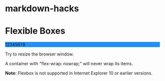 # markdown-hacks

<!DOCTYPE html>
<html>
<head>
<style>
.flex-container {
  display: flex;
  flex-wrap: nowrap;
  background-color: DodgerBlue;
}

.flex-container > div {
  background-color: #f1f1f1;
  width: 100px;
  margin: 10px;
  text-align: center;
  line-height: 75px;
  font-size: 30px;
}
</style>
</head>
<body>
<h1>Flexible Boxes</h1>

<div class="flex-container">
  <div>1</div>
  <div>2</div>
  <div>3</div>
  <div>4</div>
  <div>5</div>
  <div>6</div>
  <div>7</div>
  <div>8</div>
</div>

<p>Try to resize the browser window.</p>
<p>A container with "flex-wrap: nowrap;" will never wrap its items.</p>
<p><strong>Note:</strong> Flexbox is not supported in Internet Explorer 10 or earlier versions.</p>

</body>
</html>
